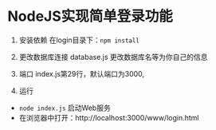 # NodeJS实现简单登录功能

1. 安装依赖
在login目录下：`npm install`

2. 更改数据库连接
database.js 更改数据库名等为你自己的信息

3. 端口
index.js第29行，默认端口为3000,

4. 运行
+ `node index.js` 启动Web服务
+ 在浏览器中打开：http://localhost:3000/www/login.html
